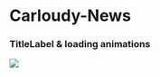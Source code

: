 # Carloudy-News

### TitleLabel & loading animations
![](https://github.com/zijiazhai/Carloudy-News/blob/master/githubImages/TitleLabel%26loading%20animation.gif)
